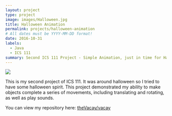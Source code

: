 ```yaml
---
layout: project
type: project
image: images/Halloween.jpg
title: Halloween Animation
permalink: projects/halloween-animation
# All dates must be YYYY-MM-DD format!
date: 2016-10-31
labels:
  - Java
  - ICS 111
summary: Second ICS 111 Project - Simple Animation, just in time for Halloween.
---
```


<img class="ui medium right floated rounded image" src="../images/vacay-home-page.png">

This is my second project of ICS 111.  It was around halloween so I tried to have some halloween spirit.  This project demonstrated my ability to make objects complete a series of movements, including translating and rotating, as well as play sounds.

You can view my repository here: <a href="https://github.com/theVacay/vacay"><i class="large github icon"></i>theVacay/vacay</a>
